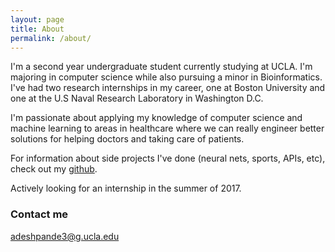 ```yaml
---
layout: page
title: About
permalink: /about/
---
```


I'm a second year undergraduate student currently studying at UCLA. I'm majoring in computer science while also pursuing a minor in Bioinformatics. I've had two research internships in my career, one at Boston University and one at the U.S Naval Research Laboratory in Washington D.C.

I'm passionate about applying my knowledge of computer science and machine learning to areas in healthcare where we can really engineer better solutions for helping doctors and taking care of patients. 

For information about side projects I've done (neural nets, sports, APIs, etc), check out my <a href="https://github.com/adeshpande3"  target="_blank">github</a>.

Actively looking for an internship in the summer of 2017.

### Contact me

[adeshpande3@g.ucla.edu](mailto:adeshpande3@g.ucla.edu)
